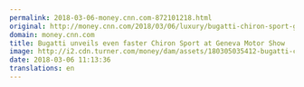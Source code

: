 ```yaml
---
permalink: 2018-03-06-money.cnn.com-872101218.html
original: http://money.cnn.com/2018/03/06/luxury/bugatti-chiron-sport-geneva/index.html
domain: money.cnn.com
title: Bugatti unveils even faster Chiron Sport at Geneva Motor Show
image: http://i2.cdn.turner.com/money/dam/assets/180305035412-bugatti-chiron-sport-front-corner-780x439.jpg
date: 2018-03-06 11:13:36
translations: en
---
```


